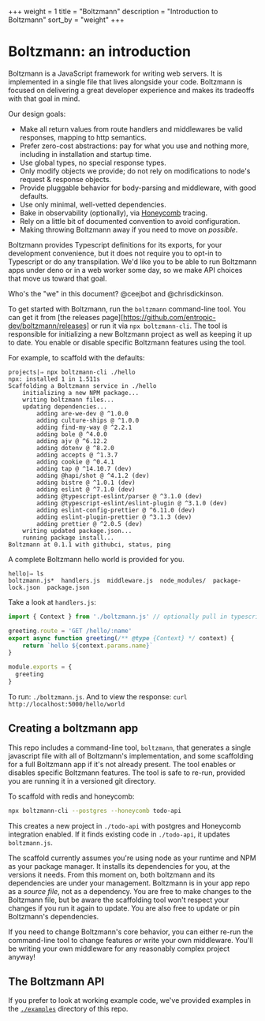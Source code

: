 +++
weight = 1
title = "Boltzmann"
description = "Introduction to Boltzmann"
sort_by = "weight"
+++

# Boltzmann: an introduction

Boltzmann is a JavaScript framework for writing web servers. It is implemented in a single file that lives alongside your code. Boltzmann is focused on delivering a great developer experience and makes its tradeoffs with that goal in mind.

Our design goals:

- Make all return values from route handlers and middlewares be valid responses, mapping to http semantics.
- Prefer zero-cost abstractions: pay for what you use and nothing more, including in installation and startup time.
- Use global types, no special response types.
- Only modify objects we provide; do not rely on modifications to node's request & response objects.
- Provide pluggable behavior for body-parsing and middleware, with good defaults.
- Use only minimal, well-vetted dependencies.
- Bake in observability (optionally), via [Honeycomb](https://honeycomb.io) tracing.
- Rely on a little bit of documented convention to avoid configuration.
- Making throwing Boltzmann away if you need to move on _possible_.

Boltzmann provides Typescript definitions for its exports, for your development convenience, but it does not require you to opt-in to Typescript or do any transpilation. We'd like you to be able to run Boltzmann apps under deno or in a web worker some day, so we make API choices that move us toward that goal.

Who's the "we" in this document? @ceejbot and @chrisdickinson.

<!-- more -->

To get started with Boltzmann, run the `boltzmann` command-line tool. You can get it from [the releases page][https://github.com/entropic-dev/boltzmann/releases] or run it via `npx boltzmann-cli`. The tool is responsible for initializing a new Boltzmann project as well as keeping it up to date. You enable or disable specific Boltzmann features using the tool.

For example, to scaffold with the defaults:

```shell
projects|⇒ npx boltzmann-cli ./hello
npx: installed 1 in 1.511s
Scaffolding a Boltzmann service in ./hello
    initializing a new NPM package...
    writing boltzmann files...
    updating dependencies...
        adding are-we-dev @ ^1.0.0
        adding culture-ships @ ^1.0.0
        adding find-my-way @ ^2.2.1
        adding bole @ ^4.0.0
        adding ajv @ ^6.12.2
        adding dotenv @ ^8.2.0
        adding accepts @ ^1.3.7
        adding cookie @ ^0.4.1
        adding tap @ ^14.10.7 (dev)
        adding @hapi/shot @ ^4.1.2 (dev)
        adding bistre @ ^1.0.1 (dev)
        adding eslint @ ^7.1.0 (dev)
        adding @typescript-eslint/parser @ ^3.1.0 (dev)
        adding @typescript-eslint/eslint-plugin @ ^3.1.0 (dev)
        adding eslint-config-prettier @ ^6.11.0 (dev)
        adding eslint-plugin-prettier @ ^3.1.3 (dev)
        adding prettier @ ^2.0.5 (dev)
    writing updated package.json...
    running package install...
Boltzmann at 0.1.1 with githubci, status, ping
```

A complete Boltzmann hello world is provided for you.

```shell
hello|⇒ ls
boltzmann.js*  handlers.js  middleware.js  node_modules/  package-lock.json  package.json
```

Take a look at `handlers.js`:

```js
import { Context } from './boltzmann.js' // optionally pull in typescript definition

greeting.route = 'GET /hello/:name'
export async function greeting(/** @type {Context} */ context) {
    return `hello ${context.params.name}`
}

module.exports = {
  greeting
}
```

To run: `./boltzmann.js`. And to view the response: `curl http://localhost:5000/hello/world`

## Creating a boltzmann app

This repo includes a command-line tool, `boltzmann`, that generates a single javascript file with all of Boltzmann's implementation, and some scaffolding for a full Boltzmann app if it's not already present. The tool enables or disables specific Boltzmann features. The tool is safe to re-run, provided you are running it in a versioned git directory.

To scaffold with redis and honeycomb:

```sh
npx boltzmann-cli --postgres --honeycomb todo-api
```

This creates a new project in `./todo-api` with postgres and Honeycomb integration enabled. If it finds existing code in `./todo-api`, it updates `boltzmann.js`.

The scaffold currently assumes you're using node as your runtime and NPM as your package manager. It installs its dependencies for you, at the versions it needs. From this moment on, both boltzmann and its dependencies are under your management. Boltzmann is in your app repo as a *source file*, not as a dependency. You are free to make changes to the Boltzmann file, but be aware the scaffolding tool won't respect your changes if you run it again to update. You are also free to update or pin Boltzmann's dependencies.

If you need to change Boltzmann's core behavior, you can either re-run the command-line tool to change features *or* write your own middleware. You'll be writing your own middleware for any reasonably complex project anyway!

## The Boltzmann API

If you prefer to look at working example code, we've provided examples in the [`./examples`](https://github.com/entropic-dev/boltzmann/tree/latest/examples) directory of this repo.

